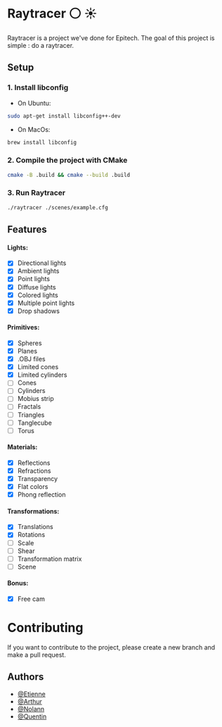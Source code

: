 # Raytracer :white_circle: :sunny:
Raytracer is a project we've done for Epitech. The goal of this project is simple : do a raytracer.

## Setup 
### 1. Install libconfig 
- On Ubuntu:
```bash
sudo apt-get install libconfig++-dev
```
- On MacOs:
```bash
brew install libconfig
```

### 2. Compile the project with CMake 
```bash
cmake -B .build && cmake --build .build
```

### 3. Run Raytracer
```bash
./raytracer ./scenes/example.cfg
```
## Features

#### Lights: 
- [x] Directional lights
- [x] Ambient lights
- [x] Point lights
- [x] Diffuse lights
- [x] Colored lights
- [x] Multiple point lights
- [x] Drop shadows

#### Primitives:
- [x] Spheres
- [x] Planes 
- [x] .OBJ files
- [x] Limited cones 
- [x] Limited cylinders 
- [ ] Cones 
- [ ] Cylinders 
- [ ] Mobius strip 
- [ ] Fractals
- [ ] Triangles
- [ ] Tanglecube
- [ ] Torus

#### Materials:
- [x] Reflections
- [x] Refractions
- [x] Transparency
- [x] Flat colors 
- [x] Phong reflection

#### Transformations:
- [x] Translations
- [x] Rotations
- [ ] Scale
- [ ] Shear 
- [ ] Transformation matrix 
- [ ] Scene 

#### Bonus:
- [x] Free cam

# Contributing
If you want to contribute to the project, please create a new branch and make a pull request.
## Authors
- [@Etienne](https://github.com/Etiennelbre)
- [@Arthur](https://github.com/ZifFiji)
- [@Nolann](https://github.com/MelmanC)
- [@Quentin](https://github.com/quentin-lpr)
